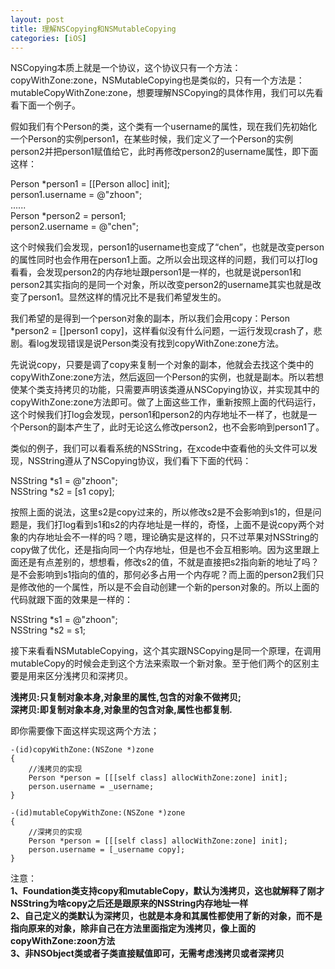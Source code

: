 ```yaml
---
layout: post
title: 理解NSCopying和NSMutableCopying
categories: [iOS]
---
```


NSCopying本质上就是一个协议，这个协议只有一个方法：copyWithZone:zone，NSMutableCopying也是类似的，只有一个方法是：mutableCopyWithZone:zone，想要理解NSCopying的具体作用，我们可以先看看下面一个例子。

假如我们有个Person的类，这个类有一个username的属性，现在我们先初始化一个Person的实例person1，在某些时候，我们定义了一个Person的实例person2并把person1赋值给它，此时再修改person2的username属性，即下面这样：

Person *person1 = [[Person alloc] init];<br>
person1.username = @"zhoon";<br>
......<br>
Person *person2 = person1;<br>
person2.username = @"chen";

这个时候我们会发现，person1的username也变成了“chen”，也就是改变person的属性同时也会作用在person1上面。之所以会出现这样的问题，我们可以打log看看，会发现person2的内存地址跟person1是一样的，也就是说person1和person2其实指向的是同一个对象，所以改变person2的username其实也就是改变了person1。显然这样的情况比不是我们希望发生的。

我们希望的是得到一个person对象的副本，所以我们会用copy：Person *person2 = []person1 copy]，这样看似没有什么问题，一运行发现crash了，悲剧。看log发现错误是说Person类没有找到copyWithZone:zone方法。

先说说copy，只要是调了copy来复制一个对象的副本，他就会去找这个类中的copyWithZone:zone方法，然后返回一个Person的实例，也就是副本。所以若想使某个类支持拷贝的功能，只需要声明该类遵从NSCopying协议，并实现其中的copyWithZone:zone方法即可。做了上面这些工作，重新按照上面的代码运行，这个时候我们打log会发现，person1和person2的内存地址不一样了，也就是一个Person的副本产生了，此时无论这么修改person2，也不会影响到person1了。

类似的例子，我们可以看看系统的NSString，在xcode中查看他的头文件可以发现，NSString遵从了NSCopying协议，我们看下下面的代码：

NSString *s1 = @"zhoon";<br>
NSString *s2 = [s1 copy];

按照上面的说法，这里s2是copy过来的，所以修改s2是不会影响到s1的，但是问题是，我们打log看到s1和s2的内存地址是一样的，奇怪，上面不是说copy两个对象的内存地址会不一样的吗？嗯，理论确实是这样的，只不过苹果对NSString的copy做了优化，还是指向同一个内存地址，但是也不会互相影响。因为这里跟上面还是有点差别的，想想看，修改s2的值，不就是直接把s2指向新的地址了吗？是不会影响到s1指向的值的，那何必多占用一个内存呢？而上面的person2我们只是修改他的一个属性，所以是不会自动创建一个新的person对象的。所以上面的代码就跟下面的效果是一样的：

NSString *s1 = @"zhoon";<br>
NSString *s2 = s1;

接下来看看NSMutableCopying，这个其实跟NSCopying是同一个原理，在调用mutableCopy的时候会走到这个方法来索取一个新对象。至于他们两个的区别主要是用来区分浅拷贝和深拷贝。

<strong>浅拷贝:只复制对象本身,对象里的属性,包含的对象不做拷贝;</strong><br>
<strong>深拷贝:即复制对象本身,对象里的包含对象,属性也都复制.</strong>

即你需要像下面这样实现这两个方法；

<pre><code>-(id)copyWithZone:(NSZone *)zone  
{  
    //浅拷贝的实现  
    Person *person = [[[self class] allocWithZone:zone] init];  
    person.username = _username;
}</code></pre>

<pre><code>-(id)mutableCopyWithZone:(NSZone *)zone  
{  
    //深拷贝的实现  
    Person *person = [[[self class] allocWithZone:zone] init];  
    person.username = [_username copy];
}</code></pre>

注意：<br>
<strong>1、Foundation类支持copy和mutableCopy，默认为浅拷贝，这也就解释了刚才NSString为啥copy之后还是跟原来的NSString内存地址一样<strong><br>
<strong>2、自己定义的类默认为深拷贝，也就是本身和其属性都使用了新的对象，而不是指向原来的对象，除非自己在方法里面指定为浅拷贝，像上面的copyWithZone:zoon方法<strong><br>
<strong>3、非NSObject类或者子类直接赋值即可，无需考虑浅拷贝或者深拷贝<strong>







